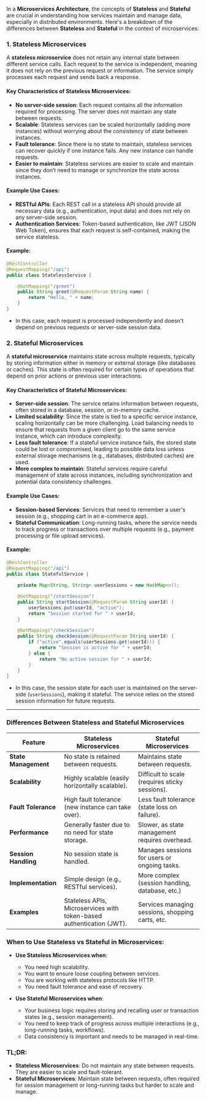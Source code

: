 In a **Microservices Architecture**, the concepts of **Stateless** and **Stateful** are crucial in understanding how services maintain and manage data, especially in distributed environments. Here's a breakdown of the differences between **Stateless** and **Stateful** in the context of microservices:

### 1. **Stateless Microservices**
A **stateless microservice** does not retain any internal state between different service calls. Each request to the service is independent, meaning it does not rely on the previous request or information. The service simply processes each request and sends back a response.

#### Key Characteristics of Stateless Microservices:
- **No server-side session**: Each request contains all the information required for processing. The server does not maintain any state between requests.
- **Scalable**: Stateless services can be scaled horizontally (adding more instances) without worrying about the consistency of state between instances.
- **Fault tolerance**: Since there is no state to maintain, stateless services can recover quickly if one instance fails. Any new instance can handle requests.
- **Easier to maintain**: Stateless services are easier to scale and maintain since they don’t need to manage or synchronize the state across instances.

#### Example Use Cases:
- **RESTful APIs**: Each REST call in a stateless API should provide all necessary data (e.g., authentication, input data) and does not rely on any server-side session.
- **Authentication Services**: Token-based authentication, like JWT (JSON Web Token), ensures that each request is self-contained, making the service stateless.

#### Example:
   ```java
   @RestController
   @RequestMapping("/api")
   public class StatelessService {
   
       @GetMapping("/greet")
       public String greet(@RequestParam String name) {
           return "Hello, " + name;
       }
   }
   ```

- In this case, each request is processed independently and doesn't depend on previous requests or server-side session data.

### 2. **Stateful Microservices**
A **stateful microservice** maintains state across multiple requests, typically by storing information either in memory or external storage (like databases or caches). This state is often required for certain types of operations that depend on prior actions or previous user interactions.

#### Key Characteristics of Stateful Microservices:
- **Server-side session**: The service retains information between requests, often stored in a database, session, or in-memory cache.
- **Limited scalability**: Since the state is tied to a specific service instance, scaling horizontally can be more challenging. Load balancing needs to ensure that requests from a given client go to the same service instance, which can introduce complexity.
- **Less fault tolerance**: If a stateful service instance fails, the stored state could be lost or compromised, leading to possible data loss unless external storage mechanisms (e.g., databases, distributed caches) are used.
- **More complex to maintain**: Stateful services require careful management of state across instances, including synchronization and potential data consistency challenges.

#### Example Use Cases:
- **Session-based Services**: Services that need to remember a user's session (e.g., shopping cart in an e-commerce app).
- **Stateful Communication**: Long-running tasks, where the service needs to track progress or transactions over multiple requests (e.g., payment processing or file upload services).

#### Example:
   ```java
   @RestController
   @RequestMapping("/api")
   public class StatefulService {
       
       private Map<String, String> userSessions = new HashMap<>();
   
       @GetMapping("/startSession")
       public String startSession(@RequestParam String userId) {
           userSessions.put(userId, "active");
           return "Session started for " + userId;
       }
       
       @GetMapping("/checkSession")
       public String checkSession(@RequestParam String userId) {
           if ("active".equals(userSessions.get(userId))) {
               return "Session is active for " + userId;
           } else {
               return "No active session for " + userId;
           }
       }
   }
   ```

- In this case, the session state for each user is maintained on the server-side (`userSessions`), making it stateful. The service relies on the stored session information for future requests.

---

### **Differences Between Stateless and Stateful Microservices**

| Feature               | **Stateless Microservices**                        | **Stateful Microservices**                     |
|-----------------------|----------------------------------------------------|------------------------------------------------|
| **State Management**   | No state is retained between requests.            | Maintains state between requests.              |
| **Scalability**        | Highly scalable (easily horizontally scalable).    | Difficult to scale (requires sticky sessions). |
| **Fault Tolerance**    | High fault tolerance (new instance can take over).| Less fault tolerance (state loss on failure).  |
| **Performance**        | Generally faster due to no need for state storage. | Slower, as state management requires overhead. |
| **Session Handling**   | No session state is handled.                      | Manages sessions for users or ongoing tasks.   |
| **Implementation**     | Simple design (e.g., RESTful services).           | More complex (session handling, database, etc.)|
| **Examples**           | Stateless APIs, Microservices with token-based authentication (JWT). | Services managing sessions, shopping carts, etc. |

### **When to Use Stateless vs Stateful in Microservices:**

- **Use Stateless Microservices when**:
    - You need high scalability.
    - You want to ensure loose coupling between services.
    - You are working with stateless protocols like HTTP.
    - You need fault tolerance and ease of recovery.

- **Use Stateful Microservices when**:
    - Your business logic requires storing and recalling user or transaction states (e.g., session management).
    - You need to keep track of progress across multiple interactions (e.g., long-running tasks, workflows).
    - Data consistency is important and needs to be managed in real-time.

### **TL;DR**:
- **Stateless Microservices**: Do not maintain any state between requests. They are easier to scale and fault-tolerant.
- **Stateful Microservices**: Maintain state between requests, often required for session management or long-running tasks but harder to scale and manage.